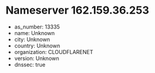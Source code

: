 # Nameserver 162.159.36.253

* as_number: 13335
* name: Unknown
* city: Unknown
* country: Unknown
* organization: CLOUDFLARENET
* version: Unknown
* dnssec: true
